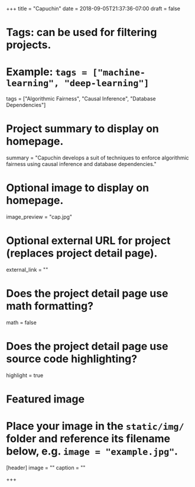 +++
title = "Capuchin"
date = 2018-09-05T21:37:36-07:00
draft = false

# Tags: can be used for filtering projects.
# Example: `tags = ["machine-learning", "deep-learning"]`
tags = ["Algorithmic Fairness", "Causal Inference", "Database Dependencies"]

# Project summary to display on homepage.
summary = "Capuchin develops a suit of techniques to enforce algorithmic fairness using causal inference and database dependencies."

# Optional image to display on homepage.
image_preview = "cap.jpg"

# Optional external URL for project (replaces project detail page).
external_link = ""

# Does the project detail page use math formatting?
math = false

# Does the project detail page use source code highlighting?
highlight = true

# Featured image
# Place your image in the `static/img/` folder and reference its filename below, e.g. `image = "example.jpg"`.
[header]
image = ""
caption = ""

+++
